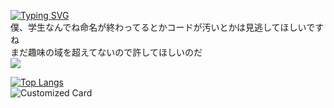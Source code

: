 [![Typing SVG](https://readme-typing-svg.demolab.com?font=Jacquard+12&pause=1000&color=572C33&background=FF000000&random=true&width=435&lines=hello+world)](https://git.io/typing-svg)  
僕、学生なんでね命名が終わってるとかコードが汚いとかは見逃してほしいですね  
まだ趣味の域を超えてないので許してほしいのだ  
<img src="https://github-readme-stats-git-master-airopis-projects.vercel.app/api?username=hrmcngs&count_private=true&show_icons=true&locale=en&theme=dark&count_private=true&role=OWNER,ORGANIZATION_MEMBER,COLLABORATOR" />  
<!-- [![Anurag's GitHub stats](https://github-readme-stats.vercel.app/api?username=hrmcngs&show_icons=true&theme=dark&count_private=true
)](https://github.com/anuraghazra/github-readme-stats)  -->
[![Top Langs](https://github-readme-stats.vercel.app/api/top-langs/?username=hrmcngs&layout=compact&theme=dark&hide=c,assembly,&count_private=true&role=OWNER,ORGANIZATION_MEMBER,COLLABORATOR,qmake)](https://github.com/anuraghazra/github-readme-stats)  
![Customized Card](https://github-readme-stats.vercel.app/api/pin?username=drowse-lab\&repo=The-four-primitives-and-Weapons\&title_color=fff\&icon_color=f9f9f9\&text_color=9f9f9f\&bg_color=151515)  
